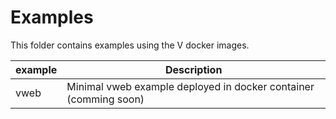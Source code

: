 # Examples

This folder contains examples using the V docker images. 

| example         | Description                                         |
| --------------- | --------------------------------------------------- |
| vweb         | Minimal vweb example deployed in docker container (comming soon) |

